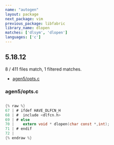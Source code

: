 ```yaml
---
name: "autogen"
layout: package
next_package: vim
previous_package: libfabric
library_name: dlopen
matches: ['dlsym', 'dlopen']
languages: ['c']
---
```

## 5.18.12
8 / 411 files match, 1 filtered matches.

 - [agen5/opts.c](#agen5optsc)

### agen5/opts.c

```c

{% raw %}
67 | # ifdef HAVE_DLFCN_H
68 | #  include <dlfcn.h>
69 | # else
70 |    extern void * dlopen(char const *,int);
71 | # endif
72 | 
{% endraw %}

```